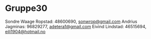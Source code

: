 # Gruppe30

Sondre Waage Ropstad: 48600690, sonwrop@gmail.com
Andrius Jagminas:     96829277, adetera1@gmail.com
Eivind Lindstad:      46515694, eili1904@hotmail.no
